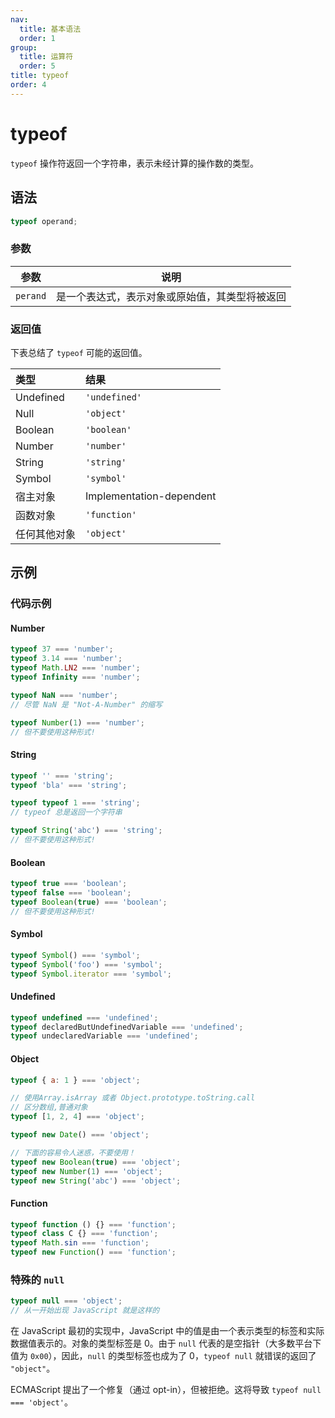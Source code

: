 ```yaml
---
nav:
  title: 基本语法
  order: 1
group:
  title: 运算符
  order: 5
title: typeof
order: 4
---
```


# typeof

`typeof` 操作符返回一个字符串，表示未经计算的操作数的类型。

## 语法

```js
typeof operand;
```

### 参数

| 参数     | 说明                                           |
| -------- | ---------------------------------------------- |
| `perand` | 是一个表达式，表示对象或原始值，其类型将被返回 |

### 返回值

下表总结了 `typeof` 可能的返回值。



| 类型         | 结果                     |
| :----------- | :----------------------- |
| Undefined    | `'undefined'`            |
| Null         | `'object'`               |
| Boolean      | `'boolean'`              |
| Number       | `'number'`               |
| String       | `'string'`               |
| Symbol       | `'symbol'`               |
| 宿主对象     | Implementation-dependent |
| 函数对象     | `'function'`             |
| 任何其他对象 | `'object'`               |

## 示例

### 代码示例

#### Number

```js
typeof 37 === 'number';
typeof 3.14 === 'number';
typeof Math.LN2 === 'number';
typeof Infinity === 'number';

typeof NaN === 'number';
// 尽管 NaN 是 "Not-A-Number" 的缩写

typeof Number(1) === 'number';
// 但不要使用这种形式!
```

#### String

```js
typeof '' === 'string';
typeof 'bla' === 'string';

typeof typeof 1 === 'string';
// typeof 总是返回一个字符串

typeof String('abc') === 'string';
// 但不要使用这种形式!
```

#### Boolean

```js
typeof true === 'boolean';
typeof false === 'boolean';
typeof Boolean(true) === 'boolean';
// 但不要使用这种形式!
```

#### Symbol

```js
typeof Symbol() === 'symbol';
typeof Symbol('foo') === 'symbol';
typeof Symbol.iterator === 'symbol';
```

#### Undefined

```js
typeof undefined === 'undefined';
typeof declaredButUndefinedVariable === 'undefined';
typeof undeclaredVariable === 'undefined';
```

#### Object

```js
typeof { a: 1 } === 'object';

// 使用Array.isArray 或者 Object.prototype.toString.call
// 区分数组,普通对象
typeof [1, 2, 4] === 'object';

typeof new Date() === 'object';

// 下面的容易令人迷惑，不要使用！
typeof new Boolean(true) === 'object';
typeof new Number(1) === 'object';
typeof new String('abc') === 'object';
```

#### Function

```js
typeof function () {} === 'function';
typeof class C {} === 'function';
typeof Math.sin === 'function';
typeof new Function() === 'function';
```

### 特殊的 `null`

```js
typeof null === 'object';
// 从一开始出现 JavaScript 就是这样的
```

在 JavaScript 最初的实现中，JavaScript 中的值是由一个表示类型的标签和实际数据值表示的。对象的类型标签是 0。由于 `null` 代表的是空指针（大多数平台下值为 `0x00`），因此，`null` 的类型标签也成为了 0，`typeof null` 就错误的返回了 `"object"`。

ECMAScript 提出了一个修复（通过 opt-in），但被拒绝。这将导致 `typeof null === 'object'`。
